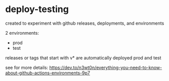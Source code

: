 # deploy-testing

created to experiment with github releases, deployments, and environments


2 environments:
* prod
* test

releases or tags that start with v* are automatically deployed prod and test


see for more details:
https://dev.to/n3wt0n/everything-you-need-to-know-about-github-actions-environments-9p7